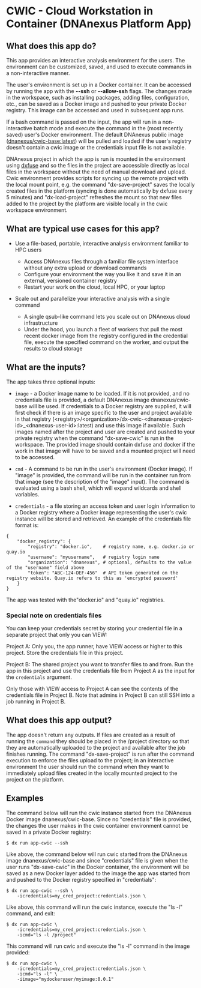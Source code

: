 # CWIC - Cloud Workstation in Container (DNAnexus Platform App)

## What does this app do?

This app provides an interactive analysis environment for the users. The environment can be customized, saved, and used to execute commands in a non-interactive manner.

The user's environment is set up in a Docker container. It can be accessed by running the app with the **--ssh** or **--allow-ssh** flags. The changes made in the workspace, such as installing packages, adding files, configuration, etc., can be saved as a Docker image and pushed to your private Docker registry. This image can be accessed and used in subsequent app runs.

If a bash command is passed on the input, the app will run in a non-interactive batch mode and execute the command in the (most recently saved) user's Docker environment. The default DNAnexus public image ([dnanexus/cwic-base:latest](https://hub.docker.com/r/dnanexus/cwic-base)) will be pulled and loaded if the user's registry doesn't contain a cwic image or the credentials input file is not available.

DNAnexus project in which the app is run is mounted in the environment using [dxfuse](https://github.com/dnanexus/dxfuse) and so the files in the project are accessible directly as local files in the workspace without the need of manual download and upload.  Cwic environment provides scripts for syncing up the remote project with the local mount point, e.g. the command "dx-save-project" saves the locally created files in the platform (syncing is done automatically by dxfuse every 5 minutes) and "dx-load-project" refreshes the mount so that new files added to the project by the platform are visible locally in the cwic workspace environment.

## What are typical use cases for this app?

* Use a file-based, portable, interactive analysis environment familiar to HPC users
  - Access DNAnexus files through a familiar file system interface without any extra upload or download commands
  - Configure your environment the way you like it and save it in an external, versioned container registry
  - Restart your work on the cloud, local HPC, or your laptop

* Scale out and parallelize your interactive analysis with a single command
  - A single qsub-like command lets you scale out on DNAnexus cloud infrastructure
  - Under the hood,  you launch a fleet of workers that pull the most recent docker image from the registry configured in the credential file, execute the specified command on the worker, and output the results to cloud storage


## What are the inputs?

The app takes three optional inputs:

* `image` - a Docker image name to be loaded. If it is not provided, and no credentials file is provided, a default DNAnexus image dnanexus/cwic-base will be used. If credentials to a Docker registry are supplied, it will first check if there is an image specific to the user and project available in that registry (&lt;registry&gt;/&lt;organization&gt;/dx-cwic-&lt;dnanexus-project-id&gt;\_&lt;dnanexus-user-id&gt;:latest) and use this image if available. Such images named after the project and user are created and pushed to your private registry when the command "dx-save-cwic" is run in the workspace. The provided image should contain dxfuse and docker if the work in that image will have to be saved and a mounted project will need to be accessed.

* `cmd` - A command to be run in the user's environment (Docker image). If "image" is provided, the command will be run in the container run from that image (see the description of the "image" input). The command is evaluated using a bash shell, which will expand wildcards and shell variables.

* `credentials` - a file storing an access token and user login information to a Docker registry where a Docker image representing the user's cwic instance will be stored and retrieved. An example of the credentials file format is:

```
{
    "docker_registry": {
        "registry": "docker.io",    # registry name, e.g. docker.io or quay.io
        "username": "myusername",   # registry login name
        "organization": "dnanexus", # optional, defaults to the value of the "username" field above
        "token": "ABC-124-DEF-456"  # API token generated on the registry website. Quay.io refers to this as 'encrypted password'
    }
}
```

The app was tested with the"docker.io" and "quay.io" registries.

### Special note on credentials files

You can keep your credentials secret by storing your credential file in a separate project that only you can VIEW:

Project A: Only you, the app runner, have VIEW access or higher to this project. Store the credentials file in this project.

Project B: The shared project you want to transfer files to and from. Run the app in this project and use the credentials file from Project A as the input for the `credentials` argument.

Only those with VIEW access to Project A can see the contents of the credentials file in Project B. Note that admins in Project B can still SSH into a job running in Project B.

## What does this app output?

The app doesn't return any outputs. If files are created as a result of running the `command` they should be placed in the /project directory so that they are automatically uploaded to the project and available after the job finishes running. The command "dx-save-project" is run after the command execution to enforce the files upload to the project; in an interactive environment the user should run the command when they want to immediately upload files created in the locally mounted project to the project on the platform.

## Examples

The command below will run the cwic instance started from the DNAnexus Docker image dnanexus/cwic-base. Since no "credentials" file is provided, the changes the user makes in the cwic container environment cannot be saved in a private Docker registry:

```
$ dx run app-cwic --ssh
```

Like above, the command below will run cwic started from the DNAnexus image dnanexus/cwic-base and since "credentials" file is given when the user runs "dx-save-cwic" in the Docker container, the environment will be saved as a new Docker layer added to the image the app was started from and pushed to the Docker registry specified in "credentials":

```
$ dx run app-cwic --ssh \
    -icredentials=my_cred_project:credentials.json \
```

Like above, this command will run the cwic instance, execute the "ls -l" command, and exit:

```
$ dx run app-cwic \
    -icredentials=my_cred_project:credentials.json \
    -icmd="ls -l /project"
```

This command will run cwic and execute the "ls -l" command in the image provided:

```
$ dx run app-cwic \
    -icredentials=my_cred_project:credentials.json \
    -icmd="ls -l" \
    -iimage="mydockeruser/myimage:0.0.1"
```

